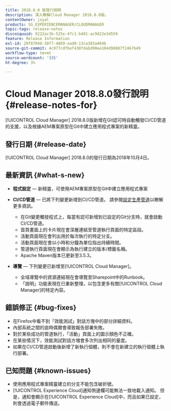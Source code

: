```yaml
---
title: 2018.8.0 版發行說明
description: 深入瞭解Cloud Manager 2018.8.0版。
contentOwner: jsyal
products: SG_EXPERIENCEMANAGER/CLOUDMANAGER
topic-tags: release-notes
discoiquuid: 9222ac3b-525e-47c1-b481-ac9d22e3d559
feature: Release Information
exl-id: 20f87048-30f7-4869-aad0-13ca383a404b
source-git-commit: 4c977cdfbef438fdabd90ee104d98887f2467b49
workflow-type: tm+mt
source-wordcount: '335'
ht-degree: 3%

---
```


# Cloud Manager 2018.8.0發行說明 {#release-notes-for}

[!UICONTROL Cloud Manager] 2018.8.0版新增在Git認可時自動觸發CI/CD管道的支援，以及根據AEM專案原型在Git中建立應用程式專案的新精靈。

## 發行日期 {#release-date}

[!UICONTROL Cloud Manager] 2018.8.0的發行日期為2018年10月4日。

## 最新資訊 {#what-s-new}

* **程式設定** — 新精靈，可使用AEM專案原型在Git中建立應用程式專案

* **CI/CD管道** — 已將下列變更新增到CI/CD管道。 請參閱[設定生產管道](/help/using/production-pipelines.md)以瞭解更多資訊。

   * 在Git變更觸發程式上，每當有認可新增到已設定的Git分支時，就會啟動CI/CD管道。
   * 首頁畫面上的卡片現在會深層連結至管道執行頁面的特定區段。
   * 活動頁面現在會列出用於每次執行的特定分支。
   * 活動頁面現在會以小時和分鐘為單位指出持續時間。
   * 管道執行頁面現在會顯示為執行建立的版本/標籤名稱。
   * Apache Maven版本已更新至3.5.3。

* **導覽** — 下列變更已新增至[!UICONTROL Cloud Manager]。

   * 全域導覽中的資源連結現在會導覽至Sharepoint中的Runbook。
   * 「說明」功能表現在已重新整理，以包含更多有關[!UICONTROL Cloud Manager]的特定內容。

## 錯誤修正 {#bug-fixes}

* 在Firefox中看不到「效能測試」對話方塊中的部分詳細資料。
* 內部系統之間的逾時偶爾會導致報告部署失敗。
* 對於某些成功的管道執行，「活動」頁面上的圖示顏色不正確。
* 在某些情況下，效能測試對話方塊會多次列出相同的量度。
* 如果在CI/CD管道啟動後新增了新執行個體，則不會在新建立的執行個體上執行部署。

## 已知問題 {#known-issues}

* 使用應用程式專案精靈建立的分支不能包含破折號。
* [!UICONTROL Experience Cloud]通知側邊欄可能無法一致地載入通知。 但是，通知會顯示在[!UICONTROL Experience Cloud]中，而且如果已設定，則會透過電子郵件傳送。
